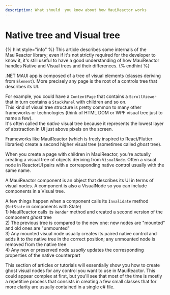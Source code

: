```yaml
---
description: What should  you know about how MauiReactor works
---
```


# Native tree and Visual tree

{% hint style="info" %}
This article describes some internals of the MauiReactor library; even if it's not strictly required for the developer to know it, it's still useful to have a good understanding of how MauiReactor handles Native and Visual trees and their differences.
{% endhint %}

.NET MAUI app is composed of a tree of visual elements (classes deriving from `Element`). More precisely any page is the root of a controls tree that describes its UI.&#x20;

For example, you could have a `ContentPage` that contains a `ScrollViewer` that in turn contains a `StackPanel` with children and so on. \
This kind of visual tree structure is pretty common to many other frameworks or technologies (think of HTML DOM or WPF visual tree just to name a few).\
It's often called the _native_ visual tree because it represents the lowest layer of abstraction in UI just above pixels on the screen.

Frameworks like MauiReactor (which is freely inspired to React/Flutter libraries) create a second higher visual tree (sometimes called _ghost_ tree).&#x20;

When you create a page with children in MauiReactor, you're actually creating a visual tree of objects deriving from `VisualNode`. Often a visual node in ReactorUI pairs with a corresponding native control usually with the same name.&#x20;

A MauiReactor component is an object that describes its UI in terms of visual nodes. A component is also a VisualNode so you can include components in a Visual tree.&#x20;

A few things happen when a component calls its `Invalidate` method (`SetState` in components with State) \
1\) MauiReactor calls its `Render` method and created a second version of the component _ghost_ tree\
2\) The previous tree is compared to the new one: new nodes are "mounted" and old ones are "unmounted"\
3\) Any mounted visual node usually creates its paired native control and adds it to the native tree in the correct position; any unmounted node is removed from the native tree\
4\) Any new or preserved node _usually_ updates the corresponding properties of the native counterpart

This section of articles or tutorials will essentially show you how to create ghost visual nodes for any control you want to use in MauiReactor. This could appear complex at first, but you'll see that most of the time is mostly a repetitive process that consists in creating a few small classes that for more clarity are usually contained in a single c# file.
